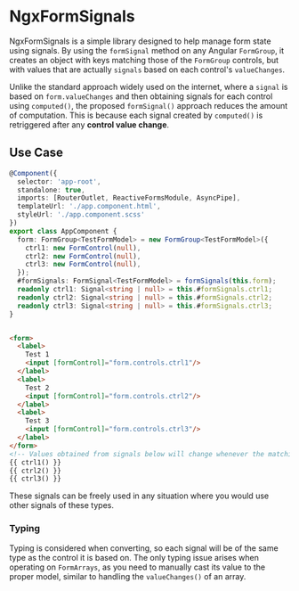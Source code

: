 # NgxFormSignals

NgxFormSignals is a simple library designed to help manage form state using signals. By using the `formSignal` method on any Angular `FormGroup`, it creates an object with keys matching those of the `FormGroup` controls, but with values that are actually `signals` based on each control's `valueChanges`.

Unlike the standard approach widely used on the internet, where a `signal` is based on `form.valueChanges` and then obtaining signals for each control using `computed()`, the proposed `formSignal()` approach reduces the amount of computation. This is because each signal created by `computed()` is retriggered after any **control value change**.

## Use Case

```typescript
@Component({
  selector: 'app-root',
  standalone: true,
  imports: [RouterOutlet, ReactiveFormsModule, AsyncPipe],
  templateUrl: './app.component.html',
  styleUrl: './app.component.scss'
})
export class AppComponent {
  form: FormGroup<TestFormModel> = new FormGroup<TestFormModel>({
    ctrl1: new FormControl(null),
    ctrl2: new FormControl(null),
    ctrl3: new FormControl(null),
  });
  #formSignals: FormSignal<TestFormModel> = formSignals(this.form);
  readonly ctrl1: Signal<string | null> = this.#formSignals.ctrl1;
  readonly ctrl2: Signal<string | null> = this.#formSignals.ctrl2;
  readonly ctrl3: Signal<string | null> = this.#formSignals.ctrl3;
}
```

```html

<form>
  <label>
    Test 1
    <input [formControl]="form.controls.ctrl1"/>
  </label>
  <label>
    Test 2
    <input [formControl]="form.controls.ctrl2"/>
  </label>
  <label>
    Test 3
    <input [formControl]="form.controls.ctrl3"/>
  </label>
</form>
<!-- Values obtained from signals below will change whenever the matching control is changed -->
{{ ctrl1() }}
{{ ctrl2() }}
{{ ctrl3() }}
```

These signals can be freely used in any situation where you would use other signals of these types.

### Typing

Typing is considered when converting, so each signal will be of the same type as the control it is based on. The only typing issue arises when operating on `FormArrays`, as you need to manually cast its value to the proper model, similar to handling the `valueChanges()` of an array.
